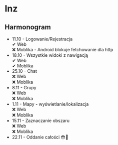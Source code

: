 # Inz
## Harmonogram
* 11.10 - Logowanie/Rejestracja \
  ✔ Web \
  ❌ Moblika - Android blokuje fetchowanie dla http 
* 18.10 - Wszystkie widoki z nawigacją \
  ✔ Web \
  ✔ Moblika
* 25.10 - Chat \
  ❌ Web \
  ❌ Moblika
* 8.11 - Grupy \
  ❌ Web \
  ❌ Moblika
* 1.11 - Mapy - wyświetlanie/lokalizacja \
  ❌ Web \
  ❌ Moblika
* 15.11 - Zaznaczanie obszaru \
  ❌ Web \
  ❌ Moblika
* 22.11 - Oddanie całości 😳😬
  
